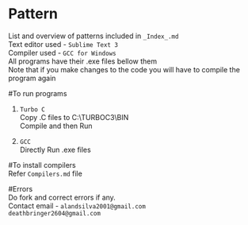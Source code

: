 # Pattern  
List and overview of patterns included in `_Index_.md`  
Text editor used - `Sublime Text 3`   
Compiler used - `GCC for Windows`  
All programs have their .exe files bellow them   
Note that if you make changes to the code you will have to compile the program again     

#To run programs  

1. `Turbo C`  
Copy .C files to C:\TURBOC3\BIN  
Compile and then Run  

2. `GCC`   
Directly Run .exe files  

#To install compilers  
Refer `Compilers.md` file

#Errors  
Do fork and correct errors if any.  
Contact email - `alandsilva2001@gmail.com`  
				`deathbringer2604@gmail.com`  